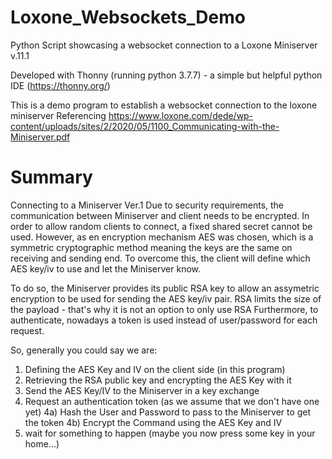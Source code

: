 # Loxone_Websockets_Demo
 Python Script showcasing a websocket connection to a Loxone Miniserver v.11.1

Developed with Thonny (running python 3.7.7) - a simple but helpful python IDE (https://thonny.org/)

This is a demo program to establish a websocket connection to the loxone miniserver
Referencing https://www.loxone.com/dede/wp-content/uploads/sites/2/2020/05/1100_Communicating-with-the-Miniserver.pdf

# Summary
Connecting to a Miniserver Ver.1
Due to security requirements, the communication between Miniserver and client needs to be encrypted.
In order to allow random clients to connect, a fixed shared secret cannot be used. However, as en encryption
mechanism AES was chosen, which is a symmetric cryptographic method meaning the keys are the same on receiving
and sending end. To overcome this, the client will define which AES key/iv to use and let the Miniserver know.

To do so, the Miniserver provides its public RSA key to allow an assymetric encryption to be used for sending
the AES key/iv pair. RSA limits the size of the payload - that's why it is not an option to only use RSA
Furthermore, to authenticate, nowadays a token is used instead of user/password for each request.

So, generally you could say we are:
1) Defining the AES Key and IV on the client side (in this program)
2) Retrieving the RSA public key and encrypting the AES Key with it
3) Send the AES Key/IV to the Miniserver in a key exchange
4) Request an authentication token (as we assume that we don't have one yet)
 4a) Hash the User and Password to pass to the Miniserver to get the token
 4b) Encrypt the Command using the AES Key and IV
5) wait for something to happen (maybe you now press some key in your home...)

